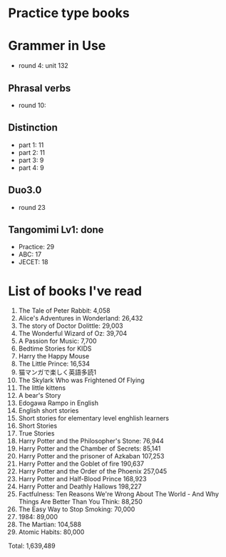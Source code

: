 # Practice type books

# Grammer in Use
* round 4: unit 132

## Phrasal verbs
- round 10:

## Distinction
- part 1: 11
- part 2: 11
- part 3: 9
- part 4: 9

## Duo3.0
- round 23

## Tangomimi Lv1: done
* Practice: 29
* ABC: 17
* JECET: 18

# List of books I've read
1. The Tale of Peter Rabbit: 4,058
1. Alice's Adventures in Wonderland: 26,432
1. The story of Doctor Dolittle: 29,003
1. The Wonderful Wizard of Oz: 39,704
1. A Passion for Music: 7,700
1. Bedtime Stories for KIDS
1. Harry the Happy Mouse
1. The Little Prince: 16,534
1. 猫マンガで楽しく英語多読1
1. The Skylark Who was Frightened Of Flying
1. The little kittens
1. A bear's Story
1. Edogawa Rampo in English
1. English short stories
1. Short stories for elementary level enghlish learners
1. Short Stories
1. True Stories
1. Harry Potter and the Philosopher's Stone: 76,944
1. Harry Potter and the Chamber of Secrets: 85,141
1. Harry Potter and the prisoner of Azkaban 107,253
1. Harry Potter and the Goblet of fire 190,637
1. Harry Potter and the Order of the Phoenix 257,045
1. Harry Potter and Half-Blood Prince 168,923
1. Harry Potter and Deathly Hallows 198,227
1. Factfulness: Ten Reasons We're Wrong About The World - And Why Things Are Better Than You Think: 88,250
1. The Easy Way to Stop Smoking: 70,000
1. 1984: 89,000
1. The Martian: 104,588
1. Atomic Habits: 80,000

Total: 1,639,489






